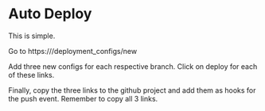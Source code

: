 # Auto Deploy

This is simple.

Go to https://<deployment-server>/deployment_configs/new

Add three new configs for each respective branch. Click on deploy for each of these links.

Finally, copy the three links to the github project and add them as hooks for the push event. Remember to copy all 3 links.